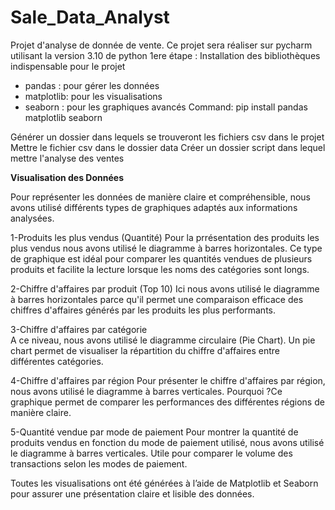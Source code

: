 # Sale_Data_Analyst
Projet d'analyse de donnée de vente.
Ce projet sera réaliser sur pycharm utilisant la version 3.10 de python 
1ere étape : Installation des bibliothèques indispensable pour le projet
- pandas : pour gérer les données
- matplotlib: pour les visualisations
- seaborn : pour les graphiques avancés
Command:
pip install pandas matplotlib seaborn

Générer un dossier dans lequels se trouveront les fichiers csv dans le projet 
Mettre le fichier csv dans le dossier data
Créer un dossier script dans lequel mettre l'analyse des ventes




**Visualisation des Données**  

Pour représenter les données de manière claire et compréhensible, nous avons utilisé différents types de graphiques adaptés aux informations analysées.  

 1-Produits les plus vendus (Quantité)
    Pour la prrésentation des produits les plus vendus nous avons utilisé le diagramme à barres horizontales. 
    Ce type de graphique est idéal pour comparer les quantités vendues de plusieurs produits et facilite la lecture lorsque les noms des catégories sont longs.  

2-Chiffre d'affaires par produit (Top 10)
    Ici nous avons utilisé le diagramme à barres horizontales parce qu'il permet une comparaison efficace des chiffres d'affaires générés par les produits les plus performants.  

3-Chiffre d'affaires par catégorie  
    A ce niveau, nous avons utilisé le diagramme circulaire (Pie Chart). Un pie chart permet de visualiser la répartition du chiffre d'affaires entre différentes catégories.  

4-Chiffre d'affaires par région 
    Pour présenter le chiffre d'affaires par région, nous avons utilisé le diagramme à barres verticales. Pourquoi ?Ce graphique permet de comparer les performances des différentes régions de manière claire.  

5-Quantité vendue par mode de paiement 
    Pour montrer la quantité de produits vendus en fonction du mode de paiement utilisé, nous avons utilisé le diagramme à barres verticales. Utile pour comparer le volume des transactions selon les modes de paiement.  

Toutes les visualisations ont été générées à l’aide de Matplotlib et Seaborn pour assurer une présentation claire et lisible des données.  

